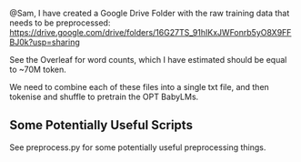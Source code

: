 @Sam, I have created a Google Drive Folder with the raw training data that needs to be preprocessed: https://drive.google.com/drive/folders/16G27TS_91hIKxJWFonrb5yO8X9FFBJ0k?usp=sharing 

See the Overleaf for word counts, which I have estimated should be equal to ~70M token.

We need to combine each of these files into a single txt file, and then tokenise and shuffle to pretrain the OPT BabyLMs. 

## Some Potentially Useful Scripts

See preprocess.py for some potentially useful preprocessing things.
